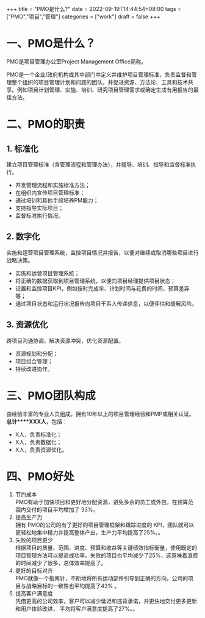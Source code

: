+++
title = "PMO是什么?"
date = 2022-09-19T14:44:54+08:00
tags = ["PMO","项目","管理"]
categories = ["work"]
draft = false
+++

# 一、PMO是什么？

PMO是项目管理办公室Project Management Office简称。

PMO是一个企业/政府机构或其中部门中定义并维护项目管理标准，负责监督和管理整个组织的项目管理计划和问题的团队，并促进资源、方法论、工具和技术共享。例如项目计划管理、实施、培训、研究项目管理需求或确定生成有用报告的最佳方法。

# 二、PMO的职责

## 1. 标准化

建立项目管理标准（含管理流程和管理办法），并辅导、培训、指导和监督标准执行。

-   开发管理流程和实施标准方法；
-   在组织内宣传项目管理标准；
-   通过培训和其他手段培养PM能力；
-   支持指导实际项目；
-   监督标准执行情况。

## 2. 数字化

实施和运营项目管理系统，监控项目情况并报告，以便对继续或取消哪些项目进行战略决策。

-   实施和运营项目管理系统；
-   将正确的数据获取到项目管理系统，以便向项目经理提供项目状态；
-   设置和监控项目KPI，例如按时完成率、计划时间与花费的时间、预算差异等；
-   通过项目状态和运行状况报告向项目干系人传递信息，以便评估和缓解风险。

## 3. 资源优化

跨项目沟通协调，解决资源冲突，优化资源配置。

-   资源规划和分配；
-   项目组合管理；
-   持续改进协作。

# 三、PMO团队构成

由经验丰富的专业人员组成，拥有10年以上的项目管理经验和PMP或相关认证。  
**总计****XXX人**，包括：

-   X人，负责标准化；
-   X人，负责数据化；
-   X人，负责资源优化。

# 四、PMO好处

1.  节约成本  
    PMO有助于加快项目和更好地分配资源，避免多余的员工或外包，在预算范围内交付的项目平均增加了 33%。
2.  提高生产力  
    拥有 PMO的公司的有了更好的项目管理框架和跟踪进度的 KPI，团队就可以更轻松地集中精力并提高整体产出，生产力平均提高了25%。。
3.  失败的项目更少  
    根据项目的质量、范围、进度、预算和收益等关键绩效指标衡量，使用既定的项目管理方法可以提高成功率。失败的项目也平均减少了25%，这意味着浪费的时间减少了很多，总体效率提高了。
4.  更好的目标对齐  
    PMO就像一个指南针，不断地将所有运动部件引导到正确的方向。公司的项目与战略目标的一致性也平均提高了43% 。
5.  提高客户满意度  
    凭借更高的公司效率，客户可以减少延迟和违背承诺，并更快地交付更多更新和用户体验改进， 平均将客户满意度提高了27%。。